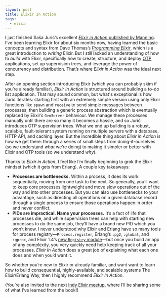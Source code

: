 ```yaml
---
layout: post
title: Elixir In Action
tags:
  - elixir
---
```


I just finished Saša Jurić’s excellent [*Elixir in Action* published by Manning](https://www.manning.com/books/elixir-in-action). I’ve been learning Elixir for about six months now, having learned the basic concepts and syntax from Dave Thomas’s [*Programming Elixir*](https://pragprog.com/book/elixir/programming-elixir), which is a great introduction to *writing* Elixir. But I still lacked an understanding of how to *build* with Elixir, specifically how to create, structure, and deploy [OTP](http://learnyousomeerlang.com/what-is-otp) applications, set up supervision trees, and leverage the power of concurrency and distribution. That’s where *Elixir in Action* was the ideal next step.

<!--more-->

After an opening section introducing Elixir (which you can probably skim if you’re already familiar), *Elixir in Action* is structured around building a to-do list application. That may sound common, but what's exceptional is how Jurić iterates: starting first with an extremely simple version using only Elixir functions like `spawn` and `receive` to send simple messages between processes, then building a generic process abstraction which is eventually replaced by Elixir’s `GenServer` behaviour. We manage these processes manually until there are so many it becomes a hassle, and so Jurić introduces OTP supervision trees. What we end up building is a robust, scalable, fault-tolerant system running on multiple servers with a database, HTTP API, and caching layer. But the incredible thing about *Elixir in Action* is how we get there: through a series of small steps from doing-it-ourselves (so we understand *what* we’re doing) to making it simpler or better with Elixir and OTP tools (so we understand *why*).

Thanks to *Elixir in Action*, I feel like I’m finally beginning to grok the Elixir mindset (which it gets from Erlang). A couple key takeaways:

- **Processes are bottlenecks.** Within a process, it does its work sequentially, moving from one task to the next. So generally, you’ll want to keep core processes lightweight and move slow operations out of the way and into other processes. But you can also use bottlenecks to your advantage, such as directing all operations on a given database record through a single process to ensure those operations happen in order and never conflict.
- **PIDs are impractical. Name your processes.** It’s a fact of life that processes die, and while supervision trees can help with starting new processes to do the same job, they’ll have a brand new PID which you won’t know. I never understood why Elixir and Erlang have so many tools for process registry—`Process.register`, Erlang’s `:pg2`, `:global`, and `:gproc`, and Elixir 1.4’s [new `Registry` module](http://elixir-lang.org/docs/master/elixir/Registry.html)—but once you build an app of any complexity, you very quickly need help keeping track of all your processes. *Elixir In Action* does a great job of explaining what each one does and when you’d want it.

So whether you’re new to Elixir or already familiar, and want want to learn how to build consequential, highly-available, and scalable systems The Elixir/Erlang Way, then I highly recommend *Elixir In Action*.

(You’re also invited to the next [Indy Elixir meetup](https://www.meetup.com/indyelixir/events/234972007/), where I’ll be sharing some of what I’ve learned from the book!)

